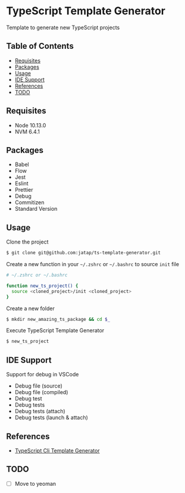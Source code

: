 # TypeScript Template Generator

Template to generate new TypeScript projects

## Table of Contents

- [Requisites](#requisites)
- [Packages](#packages)
- [Usage](#usage)
- [IDE Support](#ide-support)
- [References](#references)
- [TODO](#todo)

## Requisites

- Node 10.13.0
- NVM 6.4.1

## Packages

- Babel
- Flow
- Jest
- Eslint
- Prettier
- Debug
- Commitizen
- Standard Version

## Usage

Clone the project

```bash
$ git clone git@github.com:jatap/ts-template-generator.git
```

Create a new function in your ```~/.zshrc``` or ```~/.bashrc``` to source ```init``` file

```bash
# ~/.zshrc or ~/.bashrc

function new_ts_project() {
  source <cloned_project>/init <cloned_project>
}
```

Create a new folder

```bash
$ mkdir new_amazing_ts_package && cd $_
```

Execute TypeScript Template Generator

```bash
$ new_ts_project
```

## IDE Support

Support for debug in VSCode

- Debug file (source)
- Debug file (compiled)
- Debug test
- Debug tests
- Debug tests (attach)
- Debug tests (launch & attach)

## References

- [TypeScript Cli Template Generator](https://github.com/jatap/ts-cli-template-generator)

## TODO

- [ ] Move to yeoman
